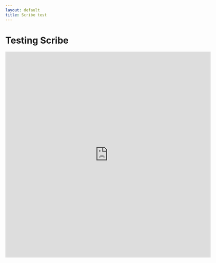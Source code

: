 ```yaml
---
layout: default
title: Scribe test
---
```


# Testing Scribe

<iframe src="https://scribehow.com/embed/8x8_Workflow__kx1pHdc4Rr-BASGoWEAx7g" width="640" height="640" allowfullscreen frameborder="0"></iframe>
